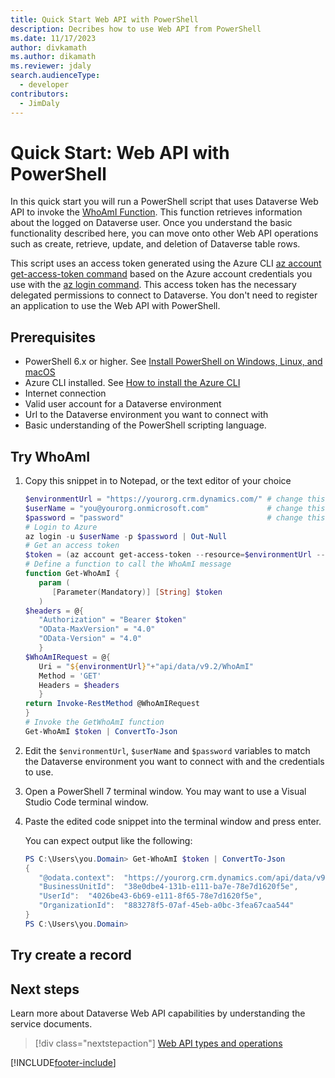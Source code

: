 ```yaml
---
title: Quick Start Web API with PowerShell
description: Decribes how to use Web API from PowerShell
ms.date: 11/17/2023
author: divkamath
ms.author: dikamath
ms.reviewer: jdaly
search.audienceType:
  - developer
contributors:
  - JimDaly
---
```


# Quick Start: Web API with PowerShell

In this quick start you will run a PowerShell script that uses Dataverse Web API to invoke the [WhoAmI Function](xref:Microsoft.Dynamics.CRM.WhoAmI). This function retrieves information about the logged on Dataverse user. Once you understand the basic functionality described here, you can move onto other Web API operations such as create, retrieve, update, and deletion of Dataverse table rows.

This script uses an access token generated using the Azure CLI [az account get-access-token command](/cli/azure/account?view=azure-cli-latest#az-account-get-access-token) based on the Azure account credentials you use with the [az login command](/cli/azure/reference-index?view=azure-cli-latest#az-login). This access token has the necessary delegated permissions to connect to Dataverse. You don't need to register an application to use the Web API with PowerShell.

## Prerequisites

- PowerShell 6.x or higher. See [Install PowerShell on Windows, Linux, and macOS](/powershell/scripting/install/installing-powershell)
- Azure CLI installed. See [How to install the Azure CLI](/cli/azure/install-azure-cli)
- Internet connection
- Valid user account for a Dataverse environment
- Url to the Dataverse environment you want to connect with
- Basic understanding of the PowerShell scripting language.

## Try WhoAmI

1. Copy this snippet in to Notepad, or the text editor of your choice

   ```powershell
   $environmentUrl = "https://yourorg.crm.dynamics.com/" # change this
   $userName = "you@yourorg.onmicrosoft.com"             # change this
   $password = "password"                                # change this
   # Login to Azure
   az login -u $userName -p $password | Out-Null
   # Get an access token
   $token = (az account get-access-token --resource=$environmentUrl --query accessToken --output tsv)
   # Define a function to call the WhoAmI message
   function Get-WhoAmI {
      param (
         [Parameter(Mandatory)] [String] $token
      )
   $headers = @{
      "Authorization" = "Bearer $token"
      "OData-MaxVersion" = "4.0"
      "OData-Version" = "4.0"
      }
   $WhoAmIRequest = @{
      Uri = "${environmentUrl}"+"api/data/v9.2/WhoAmI"
      Method = 'GET'
      Headers = $headers
      }
   return Invoke-RestMethod @WhoAmIRequest
   }
   # Invoke the GetWhoAmI function
   Get-WhoAmI $token | ConvertTo-Json
   ```

1. Edit the `$environmentUrl`, `$userName` and `$password` variables to match the Dataverse environment you want to connect with and the credentials to use.
1. Open a PowerShell 7 terminal window. You may want to use a Visual Studio Code terminal window.
1. Paste the edited code snippet into the terminal window and press enter.

   You can expect output like the following:

   ```powershell
   PS C:\Users\you.Domain> Get-WhoAmI $token | ConvertTo-Json
   {
      "@odata.context":  "https://yourorg.crm.dynamics.com/api/data/v9.2/$metadata#Microsoft.Dynamics.CRM.WhoAmIResponse",
      "BusinessUnitId":  "38e0dbe4-131b-e111-ba7e-78e7d1620f5e",
      "UserId":  "4026be43-6b69-e111-8f65-78e7d1620f5e",
      "OrganizationId":  "883278f5-07af-45eb-a0bc-3fea67caa544"
   }
   PS C:\Users\you.Domain>
   ```

## Try create a record




## Next steps


Learn more about Dataverse Web API capabilities by understanding the service documents.

> [!div class="nextstepaction"]
> [Web API types and operations](web-api-types-operations.md)


[!INCLUDE[footer-include](../../../includes/footer-banner.md)]
